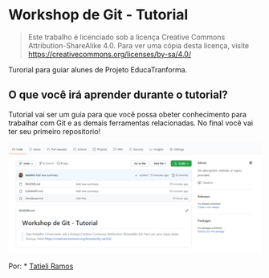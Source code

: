 # Workshop de Git - Tutorial

> Este trabalho é licenciado sob a licença Creative Commons Attribution-ShareAlike 4.0. Para ver uma cópia desta licença, visite https://creativecommons.org/licenses/by-sa/4.0/

Turorial para guiar alunes de Projeto EducaTranforma.

## O que você irá aprender durante o tutorial?

Tutorial vai ser um guia para que você possa obeter conhecimento para trabalhar com Git e as demais ferramentas relacionadas. No final você vai ter seu primeiro repositorio!

![Container](/images/introducao.png)

Por: * [Tatieli Ramos](https://github.com/tatielirb) 

